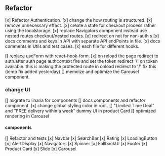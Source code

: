## Refactor

[x] Refactor Authentication.
[x] change the how routing is structured.
[x] remove unnecessary effect.
[x] create a state for checkout process rather using the localstorage.
[x] replace Navigators component instead use nested routes checkout/nested routes.
[x] redirect on not for non-auth s
[x] docs comments and keys in API with separate API endPoints in file.
[x] docs comments in Utils and test cases.
[x] each file for different hooks.

[] replace useForm with react-hook-form.
[x] on reload the page redirect to auth.after auth page authcontext fire and set the token redirect '/' on token available. this is making the protected route in onload redirect to '/' fix this (temp fix added yesterday)
[] memoize and optimize the Carousel component.

### change UI

[] migrate to linaria for components
[] docs components and refactor component.
[x] change global styling color in root.
[] "Limited Time Deal" and "FREE delivery within a week" dummy UI in product Card
[] optimized rendering in Carousel

#### components

[] Refactor and tests
[x] Navbar
[x] SearchBar
[x] Rating
[x] LoadingButton
[x] AlertDisplay
[x] Navigators
[x] Spinner
[x] FallbackUI
[x] Footer
[x] Product Card
[x] Slide
[x] Carousel
